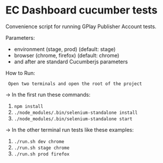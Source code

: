 # EC Dashboard cucumber tests

Convenience script for running GPlay Publisher Account tests.


Parameters:

- environment (stage, prod) (default: stage)
- browser (chrome, firefox) (default: chrome)
- and after are standard Cucumberjs parameters


How to Run:

     Open two terminals and open the root of the project



-> In the first run these commands:


1. `npm install`
2. `./node_modules/.bin/selenium-standalone install `
3. `./node_modules/.bin/selenium-standalone start`


->  In the other terminal run tests like these examples:

1. `./run.sh dev chrome`
2. `./run.sh stage chrome` 
3. `./run.sh prod firefox`
